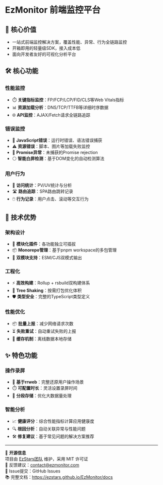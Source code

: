 # EzMonitor 前端监控平台

## 🌟 核心价值

- 一站式前端监控解决方案，覆盖性能、异常、行为全链路监控
- 开箱即用的轻量级SDK，接入成本低
- 面向开发者友好的可视化分析平台

## 🛠 核心功能

### 性能监控

- ⏱️ **关键指标监控**：FP/FCP/LCP/FID/CLS等Web Vitals指标
- 📊 **资源加载分析**：DNS/TCP/TTFB等详细时序数据
- 🌐 **API监控**：AJAX/Fetch请求全链路追踪

### 错误监控

- 🐞 **JavaScript错误**：运行时错误、语法错误捕获
- ⚠️ **资源错误**：脚本、图片等加载失败监控
- 🔄 **Promise异常**：未捕获的Promise rejection
- ⚪ **智能白屏检测**：基于DOM变化的自动检测算法

### 用户行为

- 👥 **访问统计**：PV/UV统计与分析
- 🛣️ **路由追踪**：SPA路由跳转记录
- 🖱️ **行为记录**：用户点击、滚动等交互行为

## 🚀 技术优势

### 架构设计

- 🧩 **模块化插件**：各功能独立可插拔
- 📦 **Monorepo管理**：基于pnpm workspace的多包管理
- 🔗 **双模块支持**：ESM/CJS双模式输出

### 工程化

- ⚡ **高效构建**：Rollup + rsbuild双构建体系
- 🌳 **Tree Shaking**：按需打包优化体积
- 🛡️ **类型安全**：完整的TypeScript类型定义

### 性能优化

- 📦 **批量上报**：减少网络请求次数
- ⏳ **失败重试**：自动重试失败的上报
- 🔄 **缓存机制**：离线数据本地存储

## ✨ 特色功能

### 操作录屏

- 🎥 **基于rrweb**：完整还原用户操作场景
- ⏱️ **可配置时长**：灵活设置录屏时间
- 📁 **分段存储**：优化大数据量处理

### 智能分析

- 📈 **健康评分**：综合性能指标计算应用健康度
- 🔍 **根因分析**：自动关联异常与性能问题
- 🛠️ **修复建议**：基于常见问题的解决方案推荐

---

📌 **开源信息**  
项目由 [EzStars团队](https://ezstars.github.io/EzMonitor/about.html) 维护，采用 MIT 许可证  
📧 反馈建议：contact@ezmonitor.com  
🐞 Issue提交：GitHub Issues  
📚 完整文档：https://ezstars.github.io/EzMonitor/docs

